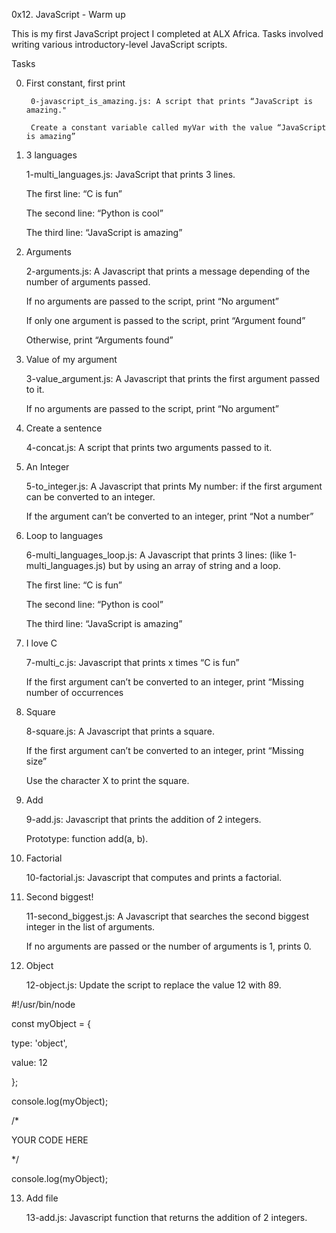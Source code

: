0x12. JavaScript - Warm up

This is my first JavaScript project I completed at ALX Africa. Tasks involved writing various introductory-level JavaScript scripts.


Tasks

0. First constant, first print

		0-javascript_is_amazing.js: A script that prints “JavaScript is amazing."

		Create a constant variable called myVar with the value “JavaScript is amazing”

1. 3 languages

	1-multi_languages.js: JavaScript that prints 3 lines.

	The first line: “C is fun”

	The second line: “Python is cool”

	The third line: “JavaScript is amazing”

2. Arguments

	2-arguments.js: A Javascript that prints a message depending of the number of arguments passed.

	If no arguments are passed to the script, print “No argument”

	If only one argument is passed to the script, print “Argument found”

	Otherwise, print “Arguments found”

3. Value of my argument

	3-value_argument.js: A Javascript that prints the first argument passed to it.

	If no arguments are passed to the script, print “No argument”

4. Create a sentence

	4-concat.js: A script that prints two arguments passed to it.

5. An Integer

	5-to_integer.js: A Javascript that prints My number: <first argument converted in integer> if the first argument can be converted to an integer.

	If the argument can’t be converted to an integer, print “Not a number”

6. Loop to languages

	6-multi_languages_loop.js: A Javascript that prints 3 lines: (like 1-multi_languages.js) but by using an array of string and a loop.

	The first line: “C is fun”

	The second line: “Python is cool”

	The third line: “JavaScript is amazing”

7. I love C

	7-multi_c.js: Javascript that prints x times “C is fun”

	If the first argument can’t be converted to an integer, print “Missing number of occurrences

8. Square

	8-square.js: A Javascript that prints a square.

	If the first argument can’t be converted to an integer, print “Missing size”

	Use the character X to print the square.

9. Add

	9-add.js: Javascript that prints the addition of 2 integers.

	Prototype: function add(a, b).

10. Factorial

	10-factorial.js: Javascript that computes and prints a factorial.

11. Second biggest!

	11-second_biggest.js: A Javascript that searches the second biggest integer in the list of arguments.

	If no arguments are passed or the number of arguments is 1, prints 0.

12. Object

	12-object.js: Update the script to replace the value 12 with 89.

#!/usr/bin/node

const myObject = {

  type: 'object',

  value: 12

};

console.log(myObject);

/*

YOUR CODE HERE

*/

console.log(myObject);

13. Add file

	13-add.js: Javascript function that returns the addition of 2 integers.

